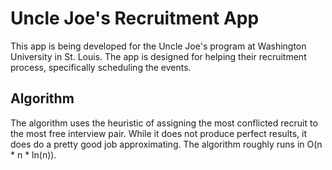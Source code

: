 Uncle Joe's Recruitment App
========================

This app is being developed for the Uncle Joe's program at Washington University
in St. Louis. The app is designed for helping their recruitment process,
specifically scheduling the events.

Algorithm
---------

The algorithm uses the heuristic of assigning the most conflicted recruit to the
most free interview pair. While it does not produce perfect results, it does do
a pretty good job approximating. The algorithm roughly runs in O(n * n * ln(n)).
